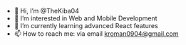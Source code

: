 - 👋 Hi, I’m @TheKiba04
- 👀 I’m interested in Web and Mobile Development
- 🌱 I’m currently learning advanced React features
- 📫 How to reach me:
    via email kroman0904@gmail.com

<!---
TheKiba04/TheKiba04 is a ✨ special ✨ repository because its `README.md` (this file) appears on your GitHub profile.
You can click the Preview link to take a look at your changes.
--->
